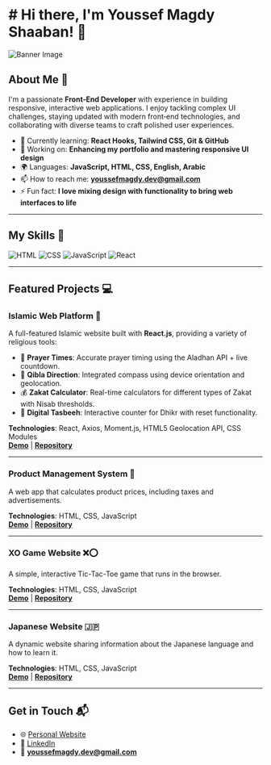 # # Hi there, I'm **Youssef Magdy Shaaban**! 👋

![Banner Image](![image](https://github.com/user-attachments/assets/488d33ab-0b46-4f6b-93c2-b3d3891f9438)
)

## About Me 🚀

I'm a passionate **Front‑End Developer** with experience in building responsive, interactive web applications. I enjoy tackling complex UI challenges, staying updated with modern front‑end technologies, and collaborating with diverse teams to craft polished user experiences.

- 🌱 Currently learning: **React Hooks, Tailwind CSS, Git & GitHub**
- 🔭 Working on: **Enhancing my portfolio and mastering responsive UI design**
- 🌍 Languages: **JavaScript, HTML, CSS, English, Arabic**
- 📫 How to reach me: **youssefmagdy.dev@gmail.com**
- ⚡ Fun fact: **I love mixing design with functionality to bring web interfaces to life**

---

## My Skills 🧠

![HTML](https://img.shields.io/badge/-HTML-E34F26?style=flat-square&logo=html5&logoColor=white)
![CSS](https://img.shields.io/badge/-CSS-1572B6?style=flat-square&logo=css3&logoColor=white)
![JavaScript](https://img.shields.io/badge/-JavaScript-F7DF1E?style=flat-square&logo=javascript&logoColor=black)
![React](https://img.shields.io/badge/-React-61DAFB?style=flat-square&logo=react&logoColor=black)

---

## Featured Projects 💻

### Islamic Web Platform 🌙
A full-featured Islamic website built with **React.js**, providing a variety of religious tools:
- 🕌 **Prayer Times**: Accurate prayer timing using the Aladhan API + live countdown.
- 🧭 **Qibla Direction**: Integrated compass using device orientation and geolocation.
- 💰 **Zakat Calculator**: Real-time calculators for different types of Zakat with Nisab thresholds.
- 📿 **Digital Tasbeeh**: Interactive counter for Dhikr with reset functionality.

**Technologies**: React, Axios, Moment.js, HTML5 Geolocation API, CSS Modules  
**[Demo](#)** | **[Repository](#)**

---

### Product Management System 💼  
A web app that calculates product prices, including taxes and advertisements.

**Technologies**: HTML, CSS, JavaScript  
**[Demo](#)** | **[Repository](#)**

---

### XO Game Website ❌⭕  
A simple, interactive Tic-Tac-Toe game that runs in the browser.

**Technologies**: HTML, CSS, JavaScript  
**[Demo](#)** | **[Repository](#)**

---

### Japanese Website 🇯🇵  
A dynamic website sharing information about the Japanese language and how to learn it.

**Technologies**: HTML, CSS, JavaScript  
**[Demo](#)** | **[Repository](#)**

---

## Get in Touch 📬

- 🌐 [Personal Website](https://youssefmagdyportfolio.netlify.app)
- 💼 [LinkedIn](https://www.linkedin.com/in/youssef-magdy-562455320/)
- 📧 **youssefmagdy.dev@gmail.com**
